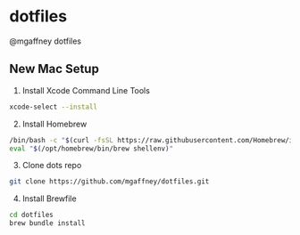 # dotfiles
@mgaffney dotfiles

## New Mac Setup

1. Install Xcode Command Line Tools

```bash
xcode-select --install
```

2. Install Homebrew

```bash
/bin/bash -c "$(curl -fsSL https://raw.githubusercontent.com/Homebrew/install/HEAD/install.sh)"
eval "$(/opt/homebrew/bin/brew shellenv)"
```

3. Clone dots repo

```bash
git clone https://github.com/mgaffney/dotfiles.git
```

4. Install Brewfile

```bash
cd dotfiles
brew bundle install
``` 
